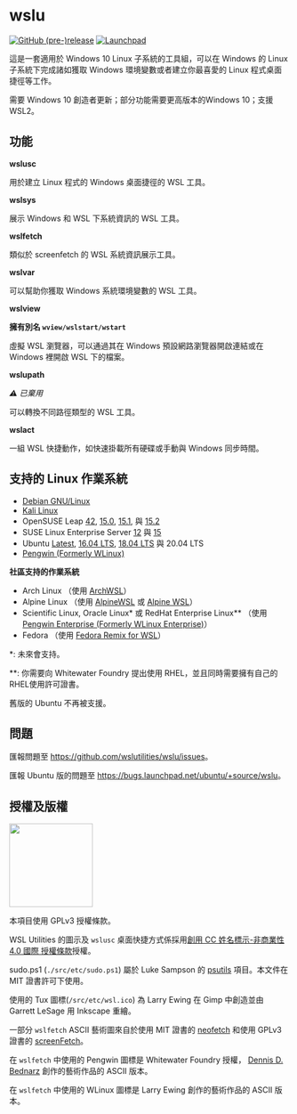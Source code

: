 
# wslu

[![GitHub (pre-)release](https://img.shields.io/github/v/release/wslutilities/wslu?include_prereleases&label=版本&logo=github&style=flat-square)](https://github.com/wslutilities/wslu)
[![Launchpad](https://img.shields.io/static/v1?label=launchpad&logo=launchpad&color=F8C300&message=已映象&style=flat-square)](https://launchpad.net/wslu)

這是一套適用於 Windows 10 Linux 子系統的工具組，可以在 Windows 的 Linux 子系統下完成諸如獲取 Windows 環境變數或者建立你最喜愛的 Linux 程式桌面捷徑等工作。

需要 Windows 10 創造者更新；部分功能需要更高版本的Windows 10；支援 WSL2。

## 功能

**wslusc**

用於建立 Linux 程式的 Windows 桌面捷徑的 WSL 工具。

**wslsys**

展示 Windows 和 WSL 下系統資訊的 WSL 工具。

**wslfetch**

類似於 screenfetch 的 WSL 系統資訊展示工具。

**wslvar**

可以幫助你獲取 Windows 系統環境變數的 WSL 工具。

**wslview**

**擁有別名 `wview/wslstart/wstart`**

虛擬 WSL 瀏覽器，可以通過其在 Windows 預設網路瀏覽器開啟連結或在 Windows 裡開啟 WSL 下的檔案。

**wslupath**

*⚠ 已棄用*

可以轉換不同路徑類型的 WSL 工具。

**wslact**

一組 WSL 快捷動作，如快速掛載所有硬碟或手動與 Windows 同步時間。

## 支持的 Linux 作業系統

- [Debian GNU/Linux](https://www.microsoft.com/store/productId/9MSVKQC78PK6)
- [Kali Linux](https://www.microsoft.com/store/productId/9PKR34TNCV07)
- OpenSUSE Leap [42](https://www.microsoft.com/store/productId/9NJVJTS82TJX), [15.0](https://www.microsoft.com/store/productId/9N1TB6FPVJ8C), [15.1](https://www.microsoft.com/store/productId/9NJFZK00FGKV), 與 [15.2](https://www.microsoft.com/store/productId/9MZD0N9Z4M4H)
- SUSE Linux Enterprise Server [12](https://www.microsoft.com/store/productId/9P32MWBH6CNS) 與 [15](https://www.microsoft.com/store/productId/9PMW35D7FNLX)
- Ubuntu [Latest](https://www.microsoft.com/store/productId/9NBLGGH4MSV6), [16.04 LTS](https://www.microsoft.com/store/productId/9PJN388HP8C9), [18.04 LTS](https://www.microsoft.com/store/productId/9N9TNGVNDL3Q) 與 20.04 LTS
- [Pengwin (Formerly WLinux)](https://www.microsoft.com/store/productId/9NV1GV1PXZ6P)

**社區支持的作業系統**
- Arch Linux （使用 [ArchWSL](https://github.com/yuk7/ArchWSL)）
- Alpine Linux （使用 [AlpineWSL](https://github.com/yuk7/AlpineWSL) 或 [Alpine WSL](https://www.microsoft.com/store/productId/9P804CRF0395)）
- Scientific Linux, Oracle Linux* 或 RedHat Enterprise Linux** （使用 [Pengwin Enterprise (Formerly WLinux Enterprise)](https://www.microsoft.com/store/productId/9N8LP0X93VCP)）
- Fedora （使用 [Fedora Remix for WSL](https://github.com/WhitewaterFoundry/WSLFedoraRemix)）


*: 未來會支持。

**: 你需要向 Whitewater Foundry 提出使用 RHEL，並且同時需要擁有自己的 RHEL使用許可證書。

舊版的 Ubuntu 不再被支援。

## 問題

匯報問題至 <https://github.com/wslutilities/wslu/issues>。

匯報 Ubuntu 版的問題至 <https://bugs.launchpad.net/ubuntu/+source/wslu>。

## 授權及版權

<img width="150" src="https://www.gnu.org/graphics/gplv3-with-text-136x68.png">

本項目使用 GPLv3 授權條款。

WSL Utilities 的圖示及 `wslusc` 桌面快捷方式係採用[創用 CC 姓名標示-非商業性 4.0 國際 授權條款](http://creativecommons.org/licenses/by-nc/4.0/)授權。



sudo.ps1 (`./src/etc/sudo.ps1`) 屬於 Luke Sampson 的 [psutils](^1) 項目。本文件在 MIT 證書許可下使用。

使用的 Tux 圖標(`/src/etc/wsl.ico`) 為 Larry Ewing 在 Gimp 中創造並由 Garrett LeSage 用 Inkscape 重繪。

一部分 `wslfetch` ASCII 藝術圖來自於使用 MIT 證書的 [neofetch](^2) 和使用 GPLv3 證書的 [screenFetch](^3)。

在 `wslfetch` 中使用的 Pengwin 圖標是 Whitewater Foundry 授權， [Dennis D. Bednarz](^4) 創作的藝術作品的 ASCII 版本。

在 `wslfetch` 中使用的 WLinux 圖標是 Larry Ewing 創作的藝術作品的 ASCII 版本。

[^1]: https://github.com/lukesampson/psutils/
[^2]: https://github.com/dylanaraps/neofetch/
[^3]: https://github.com/KittyKatt/screenFetch/
[^4]: https://twitter.com/DennisBednarz
